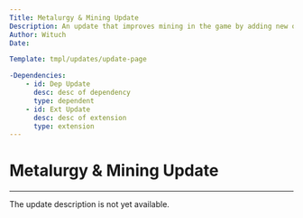 ```yaml
---
Title: Metalurgy & Mining Update
Description: An update that improves mining in the game by adding new ores and smelting methods
Author: Wituch
Date:

Template: tmpl/updates/update-page

-Dependencies:
    - id: Dep Update
      desc: desc of dependency
      type: dependent
    - id: Ext Update
      desc: desc of extension
      type: extension
---
```


# Metalurgy & Mining Update
-----

The update description is not yet available.
